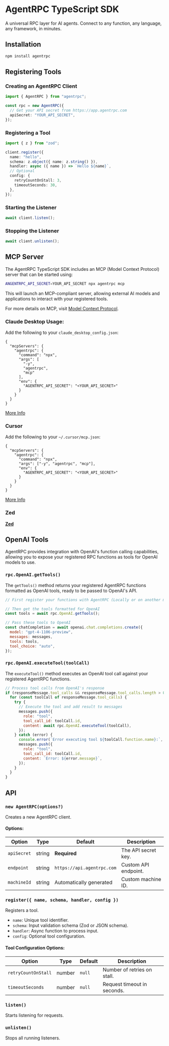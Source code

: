 # AgentRPC TypeScript SDK

A universal RPC layer for AI agents. Connect to any function, any language, any framework, in minutes.

## Installation

```sh
npm install agentrpc
```

## Registering Tools

### Creating an AgentRPC Client

```ts
import { AgentRPC } from "agentrpc";

const rpc = new AgentRPC({
  // Get your API secret from https://app.agentrpc.com
  apiSecret: "YOUR_API_SECRET",
});
```

### Registering a Tool

```ts
import { z } from "zod";

client.register({
  name: "hello",
  schema: z.object({ name: z.string() }),
  handler: async ({ name }) => `Hello ${name}`,
  // Optional
  config: {
    retryCountOnStall: 3,
    timeoutSeconds: 30,
  },
});
```

### Starting the Listener

```ts
await client.listen();
```

### Stopping the Listener

```ts
await client.unlisten();
```

## MCP Server

The AgentRPC TypeScript SDK includes an MCP (Model Context Protocol) server that can be started using:

```sh
ANGENTRPC_API_SECRET=YOUR_API_SECRET npx agentrpc mcp
```

This will launch an MCP-compliant server, allowing external AI models and applications to interact with your registered tools.

For more details on MCP, visit [Model Context Protocol](https://modelcontextprotocol.io/introduction).

### Claude Desktop Usage:

Add the following to your `claude_desktop_config.json`:

```
{
  "mcpServers": {
    "agentrpc": {
      "command": "npx",
      "args": [
        "-y",
        "agentrpc",
        "mcp"
      ],
      "env": {
        "AGENTRPC_API_SECRET": "<YOUR_API_SECRET>"
      }
    }
  }
}
```

[More Info](https://modelcontextprotocol.io/quickstart/user)

### Cursor

Add the following to your `~/.cursor/mcp.json`:

```
{
  "mcpServers": {
    "agentrpc": {
      "command": "npx",
      "args": ["-y", "agentrpc", "mcp"],
      "env": {
        "AGENTRPC_API_SECRET": "<YOUR_API_SECRET>"
      }
    }
  }
}
```

[More Info](https://docs.cursor.com/context/model-context-protocol#configuring-mcp-servers)

### Zed

[**Zed**](https://zed.dev/docs/assistant/model-context-protocol)

## OpenAI Tools

AgentRPC provides integration with OpenAI's function calling capabilities, allowing you to expose your registered RPC functions as tools for OpenAI models to use.

### `rpc.OpenAI.getTools()`

The `getTools()` method returns your registered AgentRPC functions formatted as OpenAI tools, ready to be passed to OpenAI's API.

```javascript
// First register your functions with AgentRPC (Locally or on another machine)

// Then get the tools formatted for OpenAI
const tools = await rpc.OpenAI.getTools();

// Pass these tools to OpenAI
const chatCompletion = await openai.chat.completions.create({
  model: "gpt-4-1106-preview",
  messages: messages,
  tools: tools,
  tool_choice: "auto",
});
```

### `rpc.OpenAI.executeTool(toolCall)`

The `executeTool()` method executes an OpenAI tool call against your registered AgentRPC functions.

```javascript
// Process tool calls from OpenAI's response
if (responseMessage.tool_calls && responseMessage.tool_calls.length > 0) {
  for (const toolCall of responseMessage.tool_calls) {
    try {
      // Execute the tool and add result to messages
      messages.push({
        role: "tool",
        tool_call_id: toolCall.id,
        content: await rpc.OpenAI.executeTool(toolCall),
      });
    } catch (error) {
      console.error(`Error executing tool ${toolCall.function.name}:`, error);
      messages.push({
        role: "tool",
        tool_call_id: toolCall.id,
        content: `Error: ${error.message}`,
      });
    }
  }
}
```

## API

### `new AgentRPC(options?)`

Creates a new AgentRPC client.

#### Options:

| Option      | Type   | Default                    | Description          |
| ----------- | ------ | -------------------------- | -------------------- |
| `apiSecret` | string | **Required**               | The API secret key.  |
| `endpoint`  | string | `https://api.agentrpc.com` | Custom API endpoint. |
| `machineId` | string | Automatically generated    | Custom machine ID.   |

### `register({ name, schema, handler, config })`

Registers a tool.

- `name`: Unique tool identifier.
- `schema`: Input validation schema (Zod or JSON schema).
- `handler`: Async function to process input.
- `config`: Optional tool configuration.

#### Tool Configuration Options:

| Option              | Type   | Default | Description                 |
| ------------------- | ------ | ------- | --------------------------- |
| `retryCountOnStall` | number | `null`  | Number of retries on stall. |
| `timeoutSeconds`    | number | `null`  | Request timeout in seconds. |

### `listen()`

Starts listening for requests.

### `unlisten()`

Stops all running listeners.
